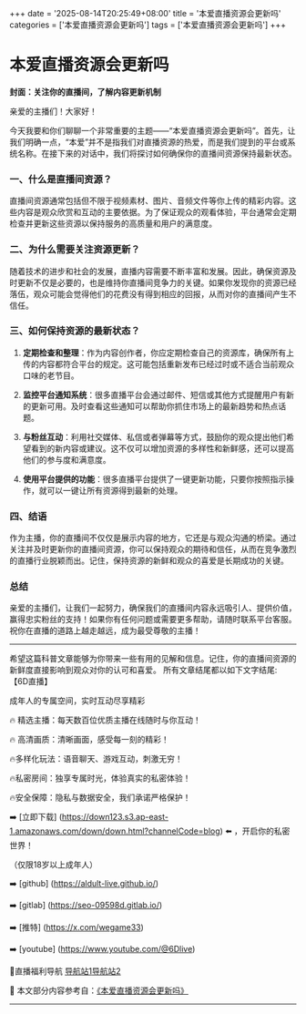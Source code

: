 +++
date = '2025-08-14T20:25:49+08:00'
title = '本爱直播资源会更新吗'
categories = ['本爱直播资源会更新吗']
tags = ['本爱直播资源会更新吗']
+++

# 本爱直播资源会更新吗

**封面：关注你的直播间，了解内容更新机制**

亲爱的主播们！大家好！

今天我要和你们聊聊一个非常重要的主题——“本爱直播资源会更新吗”。首先，让我们明确一点，“本爱”并不是指我们对直播资源的热爱，而是我们提到的平台或系统名称。在接下来的对话中，我们将探讨如何确保你的直播间资源保持最新状态。

### 一、什么是直播间资源？

直播间资源通常包括但不限于视频素材、图片、音频文件等你上传的精彩内容。这些内容是观众欣赏和互动的主要依据。为了保证观众的观看体验，平台通常会定期检查并更新这些资源以保持服务的高质量和用户的满意度。

### 二、为什么需要关注资源更新？

随着技术的进步和社会的发展，直播内容需要不断丰富和发展。因此，确保资源及时更新不仅是必要的，也是维持你直播间竞争力的关键。如果你发现你的资源已经落伍，观众可能会觉得他们的花费没有得到相应的回报，从而对你的直播间产生不信任。

### 三、如何保持资源的最新状态？

1. **定期检查和整理**：作为内容创作者，你应定期检查自己的资源库，确保所有上传的内容都符合平台的规定。这可能包括重新发布已经过时或不适合当前观众口味的老节目。
   
2. **监控平台通知系统**：很多直播平台会通过邮件、短信或其他方式提醒用户有新的更新可用。及时查看这些通知可以帮助你抓住市场上的最新趋势和热点话题。

3. **与粉丝互动**：利用社交媒体、私信或者弹幕等方式，鼓励你的观众提出他们希望看到的新内容或建议。这不仅可以增加资源的多样性和新鲜感，还可以提高他们的参与度和满意度。

4. **使用平台提供的功能**：很多直播平台提供了一键更新功能，只要你按照指示操作，就可以一键让所有资源得到最新的处理。

### 四、结语

作为主播，你的直播间不仅仅是展示内容的地方，它还是与观众沟通的桥梁。通过关注并及时更新你的直播间资源，你可以保持观众的期待和信任，从而在竞争激烈的直播行业脱颖而出。记住，保持资源的新鲜和观众的喜爱是长期成功的关键。

### 总结

亲爱的主播们，让我们一起努力，确保我们的直播间内容永远吸引人、提供价值，赢得忠实粉丝的支持！如果你有任何问题或需要更多帮助，请随时联系平台客服。祝你在直播的道路上越走越远，成为最受尊敬的主播！

---

希望这篇科普文章能够为你带来一些有用的见解和信息。记住，你的直播间资源的新鲜度直接影响到观众对你的认可和喜爱。
所有文章结尾都以如下文字结尾:
【6D直播】

 成年人的专属空间，实时互动尽享精彩

🔥 精选主播：每天数百位优质主播在线随时与你互动！

🔥 高清画质：清晰画面，感受每一刻的精彩！

🔥多样化玩法：语音聊天、游戏互动，刺激无穷！

🔥私密房间：独享专属时光，体验真实的私密体验！

🔥安全保障：隐私与数据安全，我们承诺严格保护！

➡️ [立即下载] (https://down123.s3.ap-east-1.amazonaws.com/down/down.html?channelCode=blog) ⬅️ ，开启你的私密世界！

 （仅限18岁以上成年人）

➡️ [github] (https://aldult-live.github.io/)

➡️ [gitlab] (https://seo-09598d.gitlab.io/)

➡️ [推特] (https://x.com/wegame33)

➡️ [youtube] (https://www.youtube.com/@6Dlive)

🔞直播福利导航   [导航站1](https://webstack-86085a.gitlab.io/)[导航站2](https://onlygit123-2.github.io/)

📘 本文部分内容参考自：[《本爱直播资源会更新吗》](https://webstack-hugo-12.pages.dev/)

---
